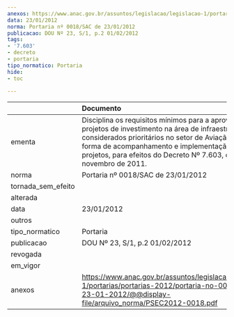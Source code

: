 ```yaml
---
anexos: https://www.anac.gov.br/assuntos/legislacao/legislacao-1/portarias/portarias-2012/portaria-no-0018-sac-de-23-01-2012/@@display-file/arquivo_norma/PSEC2012-0018.pdf
data: 23/01/2012
norma: Portaria nº 0018/SAC de 23/01/2012
publicacao: DOU Nº 23, S/1, p.2 01/02/2012
tags:
- '7.603'
- decreto
- portaria
tipo_normatico: Portaria
hide: 
- toc 
 
---
```


|                    | Documento                                                                                                                                                                                                                                                                           |
|:-------------------|:------------------------------------------------------------------------------------------------------------------------------------------------------------------------------------------------------------------------------------------------------------------------------------|
| ementa             | Disciplina os requisitos mínimos para a aprovação de projetos de investimento na área de infraestrutura, considerados prioritários no setor de Aviação Civil, e a forma de acompanhamento e implementação dos projetos, para efeitos do Decreto Nº 7.603, de 9 de novembro de 2011. |
| norma              | Portaria nº 0018/SAC de 23/01/2012                                                                                                                                                                                                                                                  |
| tornada_sem_efeito |                                                                                                                                                                                                                                                                                     |
| alterada           |                                                                                                                                                                                                                                                                                     |
| data               | 23/01/2012                                                                                                                                                                                                                                                                          |
| outros             |                                                                                                                                                                                                                                                                                     |
| tipo_normatico     | Portaria                                                                                                                                                                                                                                                                            |
| publicacao         | DOU Nº 23, S/1, p.2 01/02/2012                                                                                                                                                                                                                                                      |
| revogada           |                                                                                                                                                                                                                                                                                     |
| em_vigor           |                                                                                                                                                                                                                                                                                     |
| anexos             | https://www.anac.gov.br/assuntos/legislacao/legislacao-1/portarias/portarias-2012/portaria-no-0018-sac-de-23-01-2012/@@display-file/arquivo_norma/PSEC2012-0018.pdf                                                                                                                 |